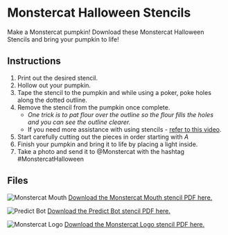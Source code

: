 # Monstercat Halloween Stencils

Make a Monstercat pumpkin! Download these Monstercat Halloween Stencils and bring your pumpkin to life!

## Instructions
1. Print out the desired stencil.
2. Hollow out your pumpkin.
3. Tape the stencil to the pumpkin and while using a poker, poke holes along the dotted outline.
4. Remove the stencil from the pumpkin once complete.
	* _One trick is to pat flour over the outline so the flour fills the holes and you can see the outline clearer._
	* If you need more assistance with using stencils - [refer to this video](https://www.youtube.com/watch?v=GtKPd59lst4).
5. Start carefully cutting out the pieces in order starting with *A*
6. Finish your pumpkin and bring it to life by placing a light inside.
7. Take a photo and send it to @Monstercat with the hashtag #MonstercatHalloween

## Files

![Monstercat Mouth](https://monstercat.com/halloween/pumpk-mcat-mouth.jpg)
[Download the Monstercat Mouth stencil PDF here.](https://monstercat.com/halloween/Monstercat-Mouth-Pumpkin-Stencil.pdf)

![Predict Bot](https://monstercat.com/halloween/pumpk-mcat-predict.jpg)
[Download the Predict Bot stencil PDF here.](https://monstercat.com/halloween/Monstercat-Mouth-Pumpkin-Stencil.pdf)

![Monstercat Logo](https://monstercat.com/halloween/pumpk-mcat-logo.jpg)
[Download the Monstercat Logo stencil PDF here.](https://monstercat.com/halloween/Monstercat-Mouth-Pumpkin-Stencil.pdf)
